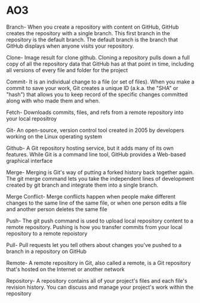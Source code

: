 # AO3



Branch- When you create a repository with content on GitHub, GitHub creates the repository with a single branch. This first branch in the repository is the default branch. The default branch is the branch that GitHub displays when anyone visits your repository.

Clone- Image result for clone github. Cloning a repository pulls down a full copy of all the repository data that GitHub has at that point in time, including all versions of every file and folder for the project

Commit- It is an individual change to a file (or set of files). When you make a commit to save your work, Git creates a unique ID (a.k.a. the "SHA" or "hash") that allows you to keep record of the specific changes committed along with who made them and when.

Fetch- Downloads commits, files, and refs from a remote repository into your local repositroy

Git- An open-source, version control tool created in 2005 by developers working on the Linux operating system

Github- A Git repository hosting service, but it adds many of its own features. While Git is a command line tool, GitHub provides a Web-based graphical interface

Merge- Merging is Git's way of putting a forked history back together again. The git merge command lets you take the independent lines of development created by git branch and integrate them into a single branch.

Merge Conflict- Merge conflicts happen when people make different changes to the same line of the same file, or when one person edits a file and another person deletes the same file

Push- The git push command is used to upload local repository content to a remote repository. Pushing is how you transfer commits from your local repository to a remote repoistory

Pull- Pull requests let you tell others about changes you've pushed to a branch in a repository on GitHub

Remote- A remote repository in Git, also called a remote, is a Git repository that's hosted on the Internet or another network

Repository- A repository contains all of your project's files and each file's revision history. You can discuss and manage your project's work within the repository
